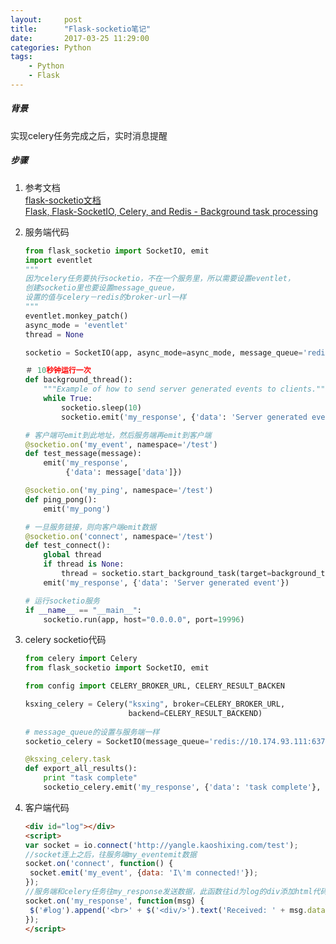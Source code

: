 ```yaml
---
layout:     post
title:      "Flask-socketio笔记"
date:       2017-03-25 11:29:00
categories: Python
tags:
    - Python
    - Flask
---
```


##### 背景

实现celery任务完成之后，实时消息提醒    
##### 步骤    
1. 参考文档   
   [flask-socketio文档](https://flask-socketio.readthedocs.io/en/latest/)     
   [Flask, Flask-SocketIO, Celery, and Redis - Background task processing](https://celeodor.com/flask-flask-socketio-celery-and-redis-background-task-processing/)

2. 服务端代码

   ```python
   from flask_socketio import SocketIO, emit
   import eventlet
   """
   因为celery任务要执行socketio，不在一个服务里，所以需要设置eventlet，
   创建socketio里也要设置message_queue，
   设置的值与celery－redis的broker-url一样
   """
   eventlet.monkey_patch() 
   async_mode = 'eventlet'
   thread = None

   socketio = SocketIO(app, async_mode=async_mode, message_queue='redis://10.174.93.111:6379/2')

   ＃ 10秒钟运行一次
   def background_thread():
       """Example of how to send server generated events to clients."""
       while True:
           socketio.sleep(10)
           socketio.emit('my_response', {'data': 'Server generated event'}, namespace='/test')

   # 客户端可emit到此地址，然后服务端再emit到客户端
   @socketio.on('my_event', namespace='/test')
   def test_message(message):
       emit('my_response',
            {'data': message['data']})

   @socketio.on('my_ping', namespace='/test')
   def ping_pong():
       emit('my_pong')

   # 一旦服务链接，则向客户端emit数据
   @socketio.on('connect', namespace='/test')
   def test_connect():
       global thread
       if thread is None:
           thread = socketio.start_background_task(target=background_thread)
       emit('my_response', {'data': 'Server generated event'})

   # 运行socketio服务
   if __name__ == "__main__":
       socketio.run(app, host="0.0.0.0", port=19996)
   ```


3. celery socketio代码

   ```python
   from celery import Celery
   from flask_socketio import SocketIO, emit

   from config import CELERY_BROKER_URL, CELERY_RESULT_BACKEN

   ksxing_celery = Celery("ksxing", broker=CELERY_BROKER_URL,
                          backend=CELERY_RESULT_BACKEND)
                          
   # message_queue的设置与服务端一样
   socketio_celery = SocketIO(message_queue='redis://10.174.93.111:6379/2')

   @ksxing_celery.task
   def export_all_results():
       print "task complete"
       socketio_celery.emit('my_response', {'data': 'task complete'}, namespace='/test')
   ```


4. 客户端代码

   ```html
   <div id="log"></div>
   <script>
   var socket = io.connect('http://yangle.kaoshixing.com/test');
   //socket连上之后，往服务端my_eventemit数据
   socket.on('connect', function() {
   	socket.emit('my_event', {data: 'I\'m connected!'});
   });
   //服务端和celery任务往my_response发送数据，此函数往id为log的div添加html代码
   socket.on('my_response', function(msg) {
   	$('#log').append('<br>' + $('<div/>').text('Received: ' + msg.data).html());
   });
   </script>
   ```